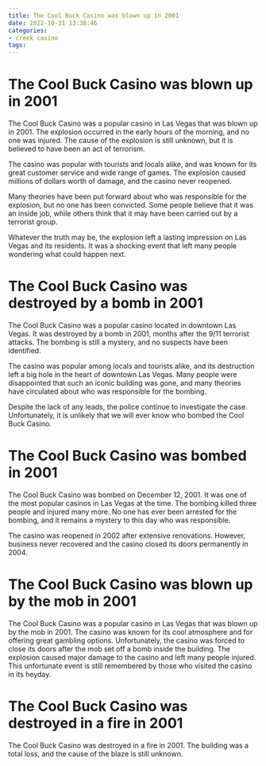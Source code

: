 ```yaml
---
title: The Cool Buck Casino was blown up in 2001 
date: 2022-10-31 13:38:46
categories:
- creek casino
tags:
---
```



#  The Cool Buck Casino was blown up in 2001 

The Cool Buck Casino was a popular casino in Las Vegas that was blown up in 2001. The explosion occurred in the early hours of the morning, and no one was injured. The cause of the explosion is still unknown, but it is believed to have been an act of terrorism.

The casino was popular with tourists and locals alike, and was known for its great customer service and wide range of games. The explosion caused millions of dollars worth of damage, and the casino never reopened.

Many theories have been put forward about who was responsible for the explosion, but no one has been convicted. Some people believe that it was an inside job, while others think that it may have been carried out by a terrorist group.

Whatever the truth may be, the explosion left a lasting impression on Las Vegas and its residents. It was a shocking event that left many people wondering what could happen next.

#  The Cool Buck Casino was destroyed by a bomb in 2001 

The Cool Buck Casino was a popular casino located in downtown Las Vegas. It was destroyed by a bomb in 2001, months after the 9/11 terrorist attacks. The bombing is still a mystery, and no suspects have been identified.

The casino was popular among locals and tourists alike, and its destruction left a big hole in the heart of downtown Las Vegas. Many people were disappointed that such an iconic building was gone, and many theories have circulated about who was responsible for the bombing.

Despite the lack of any leads, the police continue to investigate the case. Unfortunately, it is unlikely that we will ever know who bombed the Cool Buck Casino.

#  The Cool Buck Casino was bombed in 2001 

The Cool Buck Casino was bombed on December 12, 2001. It was one of the most popular casinos in Las Vegas at the time. The bombing killed three people and injured many more. No one has ever been arrested for the bombing, and it remains a mystery to this day who was responsible.

The casino was reopened in 2002 after extensive renovations. However, business never recovered and the casino closed its doors permanently in 2004.

#  The Cool Buck Casino was blown up by the mob in 2001 

The Cool Buck Casino was a popular casino in Las Vegas that was blown up by the mob in 2001. The casino was known for its cool atmosphere and for offering great gambling options. Unfortunately, the casino was forced to close its doors after the mob set off a bomb inside the building. The explosion caused major damage to the casino and left many people injured. This unfortunate event is still remembered by those who visited the casino in its heyday.

#  The Cool Buck Casino was destroyed in a fire in 2001

The Cool Buck Casino was destroyed in a fire in 2001. The building was a total loss, and the cause of the blaze is still unknown.